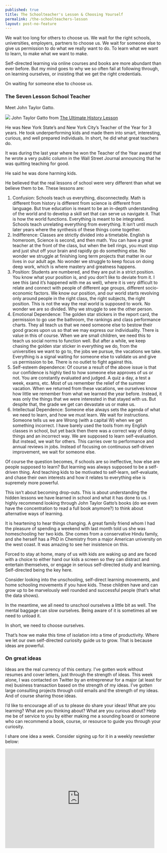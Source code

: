 ```yaml
---
published: true
title: The Schoolteacher's Lesson & Choosing Yourself
permalink: /the-schoolteachers-lesson
layout: post-no-feature
---
```

We wait too long for others to choose us. We wait for the right 
schools, universities, employers, partners to choose us. We wait for 
someone else to give us permission to do what we really want to do. To 
learn what we want to learn, to make what we want to make.

Self-directed learning via online courses and books are more abundant
 than ever before. But my mind goes to why we so often fail at following
 through, on learning ourselves, or insisting that we get the right 
credentials.

On waiting for someone else to choose us.

### The Seven Lesson School Teacher

Meet John Taylor Gatto.

![](https://i0.wp.com/cdn-images-1.medium.com/max/800/0*MKdLCWBgpK7lm04B.jpeg?w=1080&ssl=1)
John Taylor Gatto from [The Ultimate History Lesson](https://tragedyandhope.com/th-films/the-ultimate-history-lesson/)

He was New York State’s and New York City’s Teacher of the Year for 3
 years. He took underperforming kids and made them into smart, 
interesting, curious, and well prepared individuals. In short, he did 
what great teachers do.

It was during the last year where he won the Teacher of the Year 
award that he wrote a very public column in the Wall Street Journal 
announcing that he was quitting teaching for good.

He said he was done harming kids.

He believed that the real lessons of school were very different than what we believe them to be. These lessons are:

1.  Confusion: Schools teach us everything, disconnectedly. Math is 
    different from history is different from science is different from 
    language. But true education is meant to be an in-depth understanding of
     the world and to develop a skill set that can serve us navigate it. 
    That is how the world functions. Everything is meant to be integrated. 
    Schools teach unrelating everything from everything. It isn’t until much
     later years where the synthesis of these things come together.
2.  Indifference:
     Classes are strictly divided into a timetable. English is homeroom, 
    Science is second, and then math. You can have a great teacher at the 
    front of the class, but when the bell rings, you must stop and just shut
     off your brain and rapidly go do something else. No wonder we struggle 
    at finishing long term projects that matter in our lives in our adult 
    age. No wonder we struggle to keep focus on doing deep work, which is 
    where mastery and greatness happens.
3.  Position: Students are 
    numbered, and they are put in a strict position. You know what your 
    position is, and you don’t like to deviate from it. I see this (and it’s
     happened with me as well), where it is very difficult to relate and 
    connect with people of different age groups, different socio-economic 
    factors. We know our position, and our world starts revolving only 
    around people in the right class, the right subjects, the right 
    position. This is not the way the real world is supposed to work. No 
    wonder we are so divided. Why we struggle to see the other person.
4.  Emotional
     Dependence: The golden star stickers in the report card, the permission
     to go use the bathroom, the rankings and class performance charts. They
     all teach us that we need someone else to bestow their good graces upon
     us so that we may express our individuality. There is value in this of 
    course. When we are small children, we need this to teach us social 
    norms to function well. But after a while, we keep chasing the golden 
    star sticker in everything we do, from the universities we want to go 
    to, the jobs we pursue, the vacations we take. Everything is a signal 
    waiting for someone else to validate us and give us permission to be. 
    There is no outlet to fight against this.
5.  Self-esteem 
    dependence: Of course a result of the above issue is that our confidence
     is highly tied to how someone else approves of us or not. You are 
    constantly evaluated and judged. A quiz a day, a test a week, exams, 
    etc. Most of us remember the relief of the summer vacation. When we 
    returned from these vacations, we ourselves know how little we remember 
    from what we learned the year before. Instead, it was only the things 
    that we were interested in that stayed with us. But despite that, the 
    grade we get can devastate us or make us.
6.  Intellectual 
    Dependence: Someone else always sets the agenda of what we need to 
    learn, and how we must learn. We wait for instructions. Someone tells us
     we are Wrong (with a capital W) when we get something incorrect. I have
     barely used the tools from my English classes in school, but yet back 
    then there was a correct way of doing things and an incorrect way. We 
    are supposed to learn self-evaluation. But instead, we wait for others. 
    This carries over to performance and annual reviews in jobs. Instead of 
    focusing on continuous self-driven improvement, we wait for someone 
    else.

Of course the question becomes, if schools are so ineffective, how 
else are people supposed to learn? But learning was always supposed to 
be a self-driven thing. And teaching kids to be motivated to self-learn,
 self-evaluate, and chase their own interests and how it relates to 
everything else is supremely more powerful.

This isn’t about becoming drop-outs. This is about understanding the 
hidden lessons we have learned in school and what it has done to us. I 
highly recommend looking through John Taylor Gatto’s books (do we even 
have the concentration to read a full book anymore?) to think about 
alternative ways of learning.

It is heartening to hear things changing. A great family friend whom I
 had the pleasure of spending a weekend with last month told us she was 
homeschooling her two kids. She comes from a conservative Hindu family, 
and she herself has a PhD in Chemistry from a major American university 
on the west coast. It was amazing to see her insistence on this.

Forced to stay at home, many of us with kids are waking up and are 
faced with a choice to either hand our kids a screen so they can 
distract and entertain themselves, or engage in serious self-directed 
study and learning. Self-directed being the key here.

Consider looking into the unschooling, self-direct learning 
movements, and home schooling movements if you have kids. These children
 have and can grow up to be marvelously well rounded and successful 
people (that’s what the data shows).

In the meantime, we all need to unschool ourselves a little bit as 
well. The mental baggage can slow ourselves. Being aware of it is 
sometimes all we need to unload it.

In short, we need to choose ourselves.

That’s how we make this time of isolation into a time of 
productivity. Where we let our own self-directed curiosity guide us to 
grow. That is because ideas are powerful.

### On great ideas

Ideas are the real currency of this century. I’ve gotten work without
 resumes and cover letters, just through the strength of ideas. This 
week alone, I was contacted on Twitter by an entrepreneur for a major 
(at least for me) business transaction based on the strength of my 
ideas. I’ve gotten large consulting projects through cold emails and the
 strength of my ideas. And of course sharing those ideas.

I’d like to encourage all of us to please do share your ideas! What 
are you learning? What are you thinking about? What are you curious 
about? Help me be of service to you by either making me a sounding board
 or someone who can recommend a book, course, or resource to guide you 
through your curiosity.

I share one idea a week. Consider signing up for it in a weekly newsletter below:
<iframe src="https://dtank.substack.com/embed" width="480" height="320" frameborder="0" scrolling="no"></iframe> 
